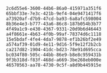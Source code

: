 
                2c6d55e6-3600-44b6-86a0-415971a351f6
                65bbf33e-7e3c-421b-9ef4-04e9471417f6
                a73920af-d7b9-47cd-ba93-6a8afc598004
                8b36e4e3-b777-43a6-86c8-187b054b3b77
                4f49a1c9-e430-4367-9331-20d9b6d46443
                a4f8661e-4b63-4f0b-99af-78374d6c1118
                15e5bdaf-4fe4-4da7-9878-ef1b26bf2e49
                a574af39-01d9-4e11-9d16-5f9e12f2b2cb
                ca217d82-1904-41dc-bd23-78e91d695cca
                bc034f80-505c-44bb-86e9-b8e8c959431b
                9f3b318d-f83f-468d-a669-3be268eb000e
                46570563-aa78-4730-9c5f-a8d9b445915e
                